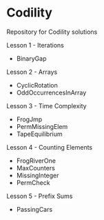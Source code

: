 # Codility
Repository for Codility solutions 

Lesson 1 - Iterations
  - BinaryGap
  
Lesson 2 - Arrays
  - CyclicRotation
  - OddOccurrencesInArray
  
Lesson 3 - Time Complexity
  - FrogJmp
  - PermMissingElem
  - TapeEquilibrium
  
Lesson 4 - Counting Elements
  - FrogRiverOne
  - MaxCounters
  - MissingInteger
  - PermCheck
  
Lesson 5 - Prefix Sums
  - PassingCars